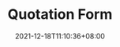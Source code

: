 ---
title: Quotation Form
date: 2021-12-18T11:10:36+08:00
draft: false
language: en
description: Sell your house fast uk excels in crafting top-tier metal fabrications, specializing in stainless steel balustrades, aluminum, brass, and mild steel.
featuredImage: "images/metal-workings.png"
image: "images/metal-workings.png"
images: ["images/metal-workings.png"]
layout: quotation-form
keywords: "Sell your house fast uk, Spraying oils and glazes, Food Processing, Food Production, Egg Glazing"
---